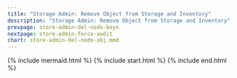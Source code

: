 ```yaml
---
title: "Storage Admin: Remove Object from Storage and Inventory"
description: "Storage Admin: Remove Object from Storage and Inventory"
prevpage: store-admin-del-node-keys
nextpage: store-admin-force-audit
chart: store-admin-del-node-obj.mmd
---
```


{% include mermaid.html %}
{% include start.html %}
{% include end.html %}
